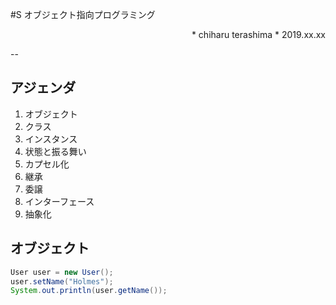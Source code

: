 #S オブジェクト指向プログラミング
<p align="right">
* chiharu terashima
* 2019.xx.xx
</p>

--
## アジェンダ
1. オブジェクト
1. クラス
1. インスタンス
1. 状態と振る舞い
1. カプセル化
1. 継承
1. 委譲
1. インターフェース
1. 抽象化

## オブジェクト
```java
User user = new User();
user.setName("Holmes");
System.out.println(user.getName());
```

